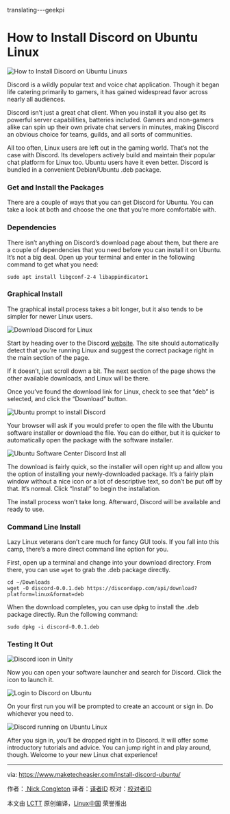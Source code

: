 translating---geekpi

How to Install Discord on Ubuntu Linux
============================================================

 ![](https://www.maketecheasier.com/assets/uploads/2017/04/discord-feat.jpg "How to Install Discord on Ubuntu Linuxs") 


Discord is a wildly popular text and voice chat application. Though it began life catering primarily to gamers, it has gained widespread favor across nearly all audiences.

Discord isn’t just a great chat client. When you install it you also get its powerful server capabilities, batteries included. Gamers and non-gamers alike can spin up their own private chat servers in minutes, making Discord an obvious choice for teams, guilds, and all sorts of communities.

All too often, Linux users are left out in the gaming world. That’s not the case with Discord. Its developers actively build and maintain their popular chat platform for Linux too. Ubuntu users have it even better. Discord is bundled in a convenient Debian/Ubuntu .deb package.

### Get and Install the Packages

There are a couple of ways that you can get Discord for Ubuntu. You can take a look at both and choose the one that you’re more comfortable with.

### Dependencies

There isn’t anything on Discord’s download page about them, but there are a couple of dependencies that you need before you can install it on Ubuntu. It’s not a big deal. Open up your terminal and enter in the following command to get what you need:

```
sudo apt install libgconf-2-4 libappindicator1
```

### Graphical Install

The graphical install process takes a bit longer, but it also tends to be simpler for newer Linux users.

 ![Download Discord for Linux](https://www.maketecheasier.com/assets/uploads/2017/04/discord-download.jpg "Download Discord for Linux") 

Start by heading over to the Discord [website][11]. The site should automatically detect that you’re running Linux and suggest the correct package right in the main section of the page.

If it doesn’t, just scroll down a bit. The next section of the page shows the other available downloads, and Linux will be there.

Once you’ve found the download link for Linux, check to see that “deb” is selected, and click the “Download” button.

 ![Ubuntu prompt to install Discord](https://www.maketecheasier.com/assets/uploads/2017/04/discord-install1.jpg "Ubuntu prompt to install Discord") 

Your browser will ask if you would prefer to open the file with the Ubuntu software installer or download the file. You can do either, but it is quicker to automatically open the package with the software installer.

 ![Ubuntu Software Center Discord Inst all](https://www.maketecheasier.com/assets/uploads/2017/04/discord-install2.jpg "Ubuntu Software Center Discord Inst all") 

The download is fairly quick, so the installer will open right up and allow you the option of installing your newly-downloaded package. It’s a fairly plain window without a nice icon or a lot of descriptive text, so don’t be put off by that. It’s normal. Click “Install” to begin the installation.

The install process won’t take long. Afterward, Discord will be available and ready to use.

### Command Line Install

Lazy Linux veterans don’t care much for fancy GUI tools. If you fall into this camp, there’s a more direct command line option for you.

First, open up a terminal and change into your download directory. From there, you can use `wget` to grab the .deb package directly.

```
cd ~/Downloads 
wget -O discord-0.0.1.deb https://discordapp.com/api/download?platform=linux&format=deb
```

When the download completes, you can use dpkg to install the .deb package directly. Run the following command:

```
sudo dpkg -i discord-0.0.1.deb
```

### Testing It Out

 ![Discord icon in Unity](https://www.maketecheasier.com/assets/uploads/2017/04/discord-start-unity.jpg "Discord icon in Unity") 

Now you can open your software launcher and search for Discord. Click the icon to launch it.

 ![Login to Discord on Ubuntu](https://www.maketecheasier.com/assets/uploads/2017/04/discord-login.jpg "Login to Discord on Ubuntu") 

On your first run you will be prompted to create an account or sign in. Do whichever you need to.

 ![Discord running on Ubuntu Linux](https://www.maketecheasier.com/assets/uploads/2017/04/discord-running.jpg "Discord running on Ubuntu Linux") 

After you sign in, you’ll be dropped right in to Discord. It will offer some introductory tutorials and advice. You can jump right in and play around, though. Welcome to your new Linux chat experience!

--------------------------------------------------------------------------------

via: https://www.maketecheasier.com/install-discord-ubuntu/

作者：[ Nick Congleton][a]
译者：[译者ID](https://github.com/译者ID)
校对：[校对者ID](https://github.com/校对者ID)

本文由 [LCTT](https://github.com/LCTT/TranslateProject) 原创编译，[Linux中国](https://linux.cn/) 荣誉推出

[a]:https://www.maketecheasier.com/author/nickcongleton/
[1]:https://www.maketecheasier.com/author/nickcongleton/
[2]:https://www.maketecheasier.com/install-discord-ubuntu/#respond
[3]:https://www.maketecheasier.com/category/linux-tips/
[4]:http://www.facebook.com/sharer.php?u=https%3A%2F%2Fwww.maketecheasier.com%2Finstall-discord-ubuntu%2F
[5]:http://twitter.com/share?url=https%3A%2F%2Fwww.maketecheasier.com%2Finstall-discord-ubuntu%2F&text=How+to+Install+Discord+on+Ubuntu+Linux
[6]:mailto:?subject=How%20to%20Install%20Discord%20on%20Ubuntu%20Linux&body=https%3A%2F%2Fwww.maketecheasier.com%2Finstall-discord-ubuntu%2F
[7]:https://www.maketecheasier.com/faulty-graphics-card-and-the-fix/
[8]:https://www.maketecheasier.com/set-power-button-turn-off-display-windows10/
[9]:https://support.google.com/adsense/troubleshooter/1631343
[10]:https://support.google.com/adsense/troubleshooter/1631343
[11]:https://discordapp.com/download
